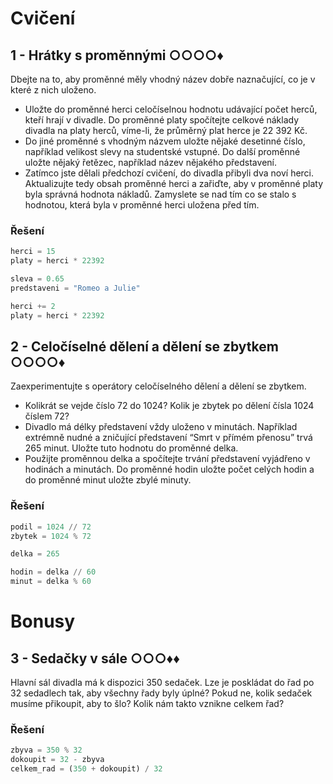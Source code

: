 # Cvičení

## 1 - Hrátky s proměnnými ○○○○♦

Dbejte na to, aby proměnné měly vhodný název dobře naznačující, co je v které z nich uloženo.

- Uložte do proměnné herci celočíselnou hodnotu udávající počet herců, kteří hrají v divadle. Do proměnné platy
  spočítejte celkové náklady divadla na platy herců, víme-li, že průměrný plat herce je 22 392 Kč.
- Do jiné proměnné s vhodným názvem uložte nějaké desetinné číslo, například velikost slevy na studentské vstupné. Do
  další proměnné uložte nějaký řetězec, například název nějakého představení.
- Zatímco jste dělali předchozí cvičení, do divadla přibyli dva noví herci. Aktualizujte tedy obsah proměnné herci a
  zařiďte, aby v proměnné platy byla správná hodnota nákladů. Zamyslete se nad tím co se stalo s hodnotou, která byla v
  proměnné herci uložena před tím.

### Řešení

```python
herci = 15
platy = herci * 22392

sleva = 0.65
predstaveni = "Romeo a Julie"

herci += 2
platy = herci * 22392
```

## 2 - Celočíselné dělení a dělení se zbytkem ○○○○♦

Zaexperimentujte s operátory celočíselného dělení a dělení se zbytkem.

- Kolikrát se vejde číslo 72 do 1024? Kolik je zbytek po dělení čísla 1024 číslem 72?
- Divadlo má délky představení vždy uloženo v minutách. Například extrémně nudné a zničující představení “Smrt v přímém
  přenosu” trvá 265 minut. Uložte tuto hodnotu do proměnné delka.
- Použijte proměnnou delka a spočítejte trvání představení vyjádřeno v hodinách a minutách. Do proměnné hodin uložte
  počet celých hodin a do proměnné minut uložte zbylé minuty.

### Řešení

```python
podil = 1024 // 72
zbytek = 1024 % 72

delka = 265

hodin = delka // 60
minut = delka % 60
```

# Bonusy

## 3 - Sedačky v sále ○○○♦♦

Hlavní sál divadla má k dispozici 350 sedaček. Lze je poskládat do řad po 32 sedadlech tak, aby všechny řady byly úplné?
Pokud ne, kolik sedaček musíme přikoupit, aby to šlo? Kolik nám takto vznikne celkem řad?

### Řešení

```python
zbyva = 350 % 32
dokoupit = 32 - zbyva
celkem_rad = (350 + dokoupit) / 32
```

